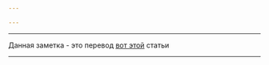 ```yaml
---

---
```

---

Данная заметка - это перевод [вот этой](http://www.songho.ca/opengl/gl_quaternion.html) статьи

---
